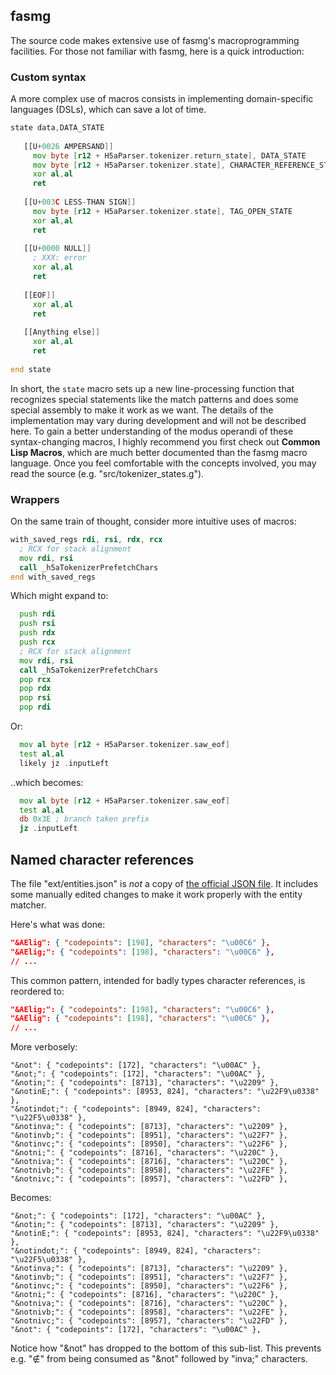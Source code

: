 ## fasmg
The source code makes extensive use of fasmg's macroprogramming facilities.
For those not familiar with fasmg, here is a quick introduction:

### Custom syntax
A more complex use of macros consists in implementing domain-specific languages (DSLs),
which can save a lot of time.

```asm
state data,DATA_STATE
 
   [[U+0026 AMPERSAND]]
     mov byte [r12 + H5aParser.tokenizer.return_state], DATA_STATE
     mov byte [r12 + H5aParser.tokenizer.state], CHARACTER_REFERENCE_STATE
     xor al,al
     ret
 
   [[U+003C LESS-THAN SIGN]]
     mov byte [r12 + H5aParser.tokenizer.state], TAG_OPEN_STATE
     xor al,al
     ret
     
   [[U+0000 NULL]]
     ; XXX: error
     xor al,al
     ret
 
   [[EOF]]
     xor al,al
     ret
     
   [[Anything else]]
     xor al,al
     ret
     
end state
```

In short, the `state` macro sets up a new line-processing function
that recognizes special statements like the match patterns and does
some special assembly to make it work as we want. The details of
the implementation may vary during development and will not be
described here. To gain a better understanding of the modus operandi
of these syntax-changing macros, I highly recommend you first
check out **Common Lisp Macros**, which are much better documented
than the fasmg macro language. Once you feel comfortable with the
concepts involved, you may read the source (e.g. "src/tokenizer\_states.g").


### Wrappers
On the same train of thought, consider more intuitive uses of macros:
```asm
with_saved_regs rdi, rsi, rdx, rcx
  ; RCX for stack alignment
  mov rdi, rsi
  call _h5aTokenizerPrefetchChars
end with_saved_regs
```

Which might expand to:
```asm
  push rdi
  push rsi
  push rdx
  push rcx
  ; RCX for stack alignment
  mov rdi, rsi
  call _h5aTokenizerPrefetchChars
  pop rcx
  pop rdx
  pop rsi
  pop rdi
```

Or:
```asm
  mov al byte [r12 + H5aParser.tokenizer.saw_eof]
  test al,al
  likely jz .inputLeft
```
..which becomes:
```asm
  mov al byte [r12 + H5aParser.tokenizer.saw_eof]
  test al,al
  db 0x3E ; branch taken prefix
  jz .inputLeft
```

## Named character references
The file "ext/entities.json" is _not_ a copy of
[the official JSON file](https://html.spec.whatwg.org/entities.json). It includes some
manually edited changes to make it work properly with the entity matcher.

Here's what was done:
```json
"&AElig": { "codepoints": [198], "characters": "\u00C6" },
"&AElig;": { "codepoints": [198], "characters": "\u00C6" },
// ...
```

This common pattern, intended for badly types character references, is reordered
to:

```json
"&AElig;": { "codepoints": [198], "characters": "\u00C6" },
"&AElig": { "codepoints": [198], "characters": "\u00C6" },
// ...
```

More verbosely:
```
"&not": { "codepoints": [172], "characters": "\u00AC" },
"&not;": { "codepoints": [172], "characters": "\u00AC" },
"&notin;": { "codepoints": [8713], "characters": "\u2209" },
"&notinE;": { "codepoints": [8953, 824], "characters": "\u22F9\u0338" },
"&notindot;": { "codepoints": [8949, 824], "characters": "\u22F5\u0338" },
"&notinva;": { "codepoints": [8713], "characters": "\u2209" },
"&notinvb;": { "codepoints": [8951], "characters": "\u22F7" },
"&notinvc;": { "codepoints": [8950], "characters": "\u22F6" },
"&notni;": { "codepoints": [8716], "characters": "\u220C" },
"&notniva;": { "codepoints": [8716], "characters": "\u220C" },
"&notnivb;": { "codepoints": [8958], "characters": "\u22FE" },
"&notnivc;": { "codepoints": [8957], "characters": "\u22FD" },
```

Becomes:

```
"&not;": { "codepoints": [172], "characters": "\u00AC" },
"&notin;": { "codepoints": [8713], "characters": "\u2209" },
"&notinE;": { "codepoints": [8953, 824], "characters": "\u22F9\u0338" },
"&notindot;": { "codepoints": [8949, 824], "characters": "\u22F5\u0338" },
"&notinva;": { "codepoints": [8713], "characters": "\u2209" },
"&notinvb;": { "codepoints": [8951], "characters": "\u22F7" },
"&notinvc;": { "codepoints": [8950], "characters": "\u22F6" },
"&notni;": { "codepoints": [8716], "characters": "\u220C" },
"&notniva;": { "codepoints": [8716], "characters": "\u220C" },
"&notnivb;": { "codepoints": [8958], "characters": "\u22FE" },
"&notnivc;": { "codepoints": [8957], "characters": "\u22FD" },
"&not": { "codepoints": [172], "characters": "\u00AC" },
```

Notice how "&not" has dropped to the bottom of this sub-list. This prevents e.g. "&notinva;"
from being consumed as "&not" followed by "inva;" characters.

